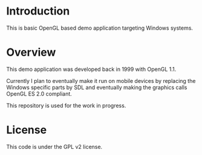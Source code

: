 # Introduction

  This is basic OpenGL based demo application targeting Windows systems.

# Overview

This demo application was developed back in 1999 with OpenGL 1.1.

Currently I plan to eventually make it run on mobile devices by replacing the Windows specific parts by SDL and eventually making the graphics calls OpenGL ES 2.0 compliant.

This repository is used for the work in progress.


# License

This code is under the GPL v2 license.